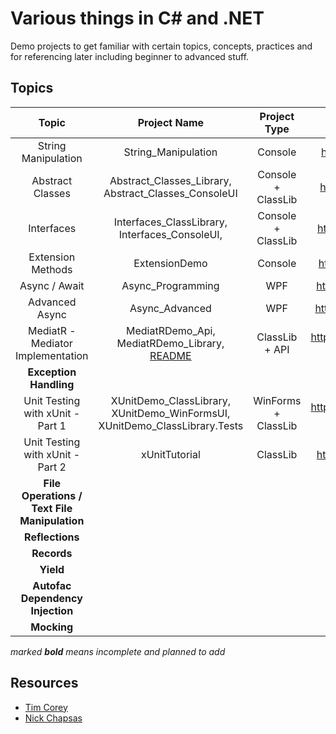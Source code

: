 # Various things in C# and .NET

Demo projects to get familiar with certain topics, concepts, practices and for referencing later including beginner to advanced stuff.

## Topics

|                    Topic                     |                         Project Name                         |    Project Type     |                 Resource(s)                 |  Topic Category   | External Libs/Packages |
| :------------------------------------------: | :----------------------------------------------------------: | :-----------------: | :-----------------------------------------: | :---------------: | :--------------------: |
|             String Manipulation              |                     String_Manipulation                      |       Console       |        https://youtu.be/ioi__WRETk4         |   General Usage   |          None          |
|               Abstract Classes               |     Abstract_Classes_Library, Abstract_Classes_ConsoleUI     | Console + ClassLib  |        https://youtu.be/jRkmPRk5j2E         | General Knowledge |          None          |
|                  Interfaces                  |        Interfaces_ClassLibrary, Interfaces_ConsoleUI,        | Console + ClassLib  |        https://youtu.be/A7qwuFnyIpM         | General Knowledge |          None          |
|              Extension Methods               |                        ExtensionDemo                         |       Console       |        https://youtu.be/C_1DzspLy4Y         | General Knowledge |          None          |
|                Async / Await                 |                      Async_Programming                       |         WPF         |        https://youtu.be/2moh18sh5p4         |   Intermediate    |          None          |
|                Advanced Async                |                        Async_Advanced                        |         WPF         |        https://youtu.be/ZTKGRJy5P2M         |   Intermediate    |          None          |
|      MediatR - Mediator Implementation       | MediatRDemo_Api, MediatRDemo_Library, [README](MediatRDemo_Library/README.MD) |   ClassLib + API    | https://www.youtube.com/watch?v=yozD5Tnd8nw |   Intermediate    |        MediatR         |
|            **Exception Handling**            |                                                              |                     |                                             |                   |          None          |
|      Unit Testing with xUnit -  Part 1       | XUnitDemo_ClassLibrary, XUnitDemo_WinFormsUI, XUnitDemo_ClassLibrary.Tests | WinForms + ClassLib | https://www.youtube.com/watch?v=ub3P8c87cwk |     Advanced      |         xUnit          |
|      Unit Testing with xUnit -  Part 2       |                        xUnitTutorial                         |      ClassLib       |        https://youtu.be/2Wp8en1I9oQ         |     Advanced      |         xUnit          |
| **File Operations / Text File Manipulation** |                                                              |                     |                                             |                   |                        |
|               **Reflections**                |                                                              |                     |                                             |                   |                        |
|                 **Records**                  |                                                              |                     |                                             |                   |                        |
|                  **Yield**                   |                                                              |                     |                                             |                   |                        |
|       **Autofac Dependency Injection**       |                                                              |                     |                                             |   Intermediate    |        Autofac         |
|                 **Mocking**                  |                                                              |                     |                                             |                   |          Moq           |

*marked **bold** means incomplete and planned to add*

## Resources

- [Tim Corey](https://www.youtube.com/channel/UC-ptWR16ITQyYOglXyQmpzw) 
- [Nick Chapsas](https://www.youtube.com/channel/UCrkPsvLGln62OMZRO6K-llg)

